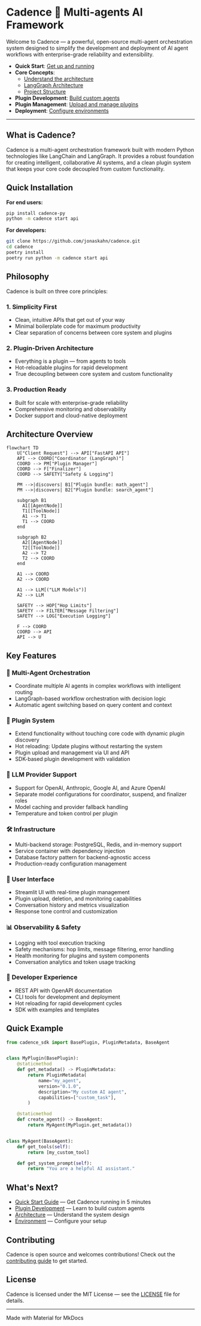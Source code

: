 # Cadence 🤖 Multi-agents AI Framework

Welcome to Cadence — a powerful, open-source multi-agent orchestration system designed to simplify the development and
deployment of AI agent workflows with enterprise-grade reliability and extensibility.

- **Quick Start**: [Get up and running](getting-started/quick-start.md)
- **Core Concepts**:
    - [Understand the architecture](concepts/architecture.md)
    - [LangGraph Architecture](concepts/langgraph-architecture.md)
    - [Project Structure](concepts/project-structure.md)
- **Plugin Development**: [Build custom agents](plugins/overview.md)
- **Plugin Management**: [Upload and manage plugins](plugins/upload-feature.md)
- **Deployment**: [Configure environments](deployment/environment.md)

---

## What is Cadence?

Cadence is a multi-agent orchestration framework built with modern Python technologies like LangChain and LangGraph. It
provides a robust foundation for creating intelligent, collaborative AI systems, and a clean plugin system that keeps
your core code decoupled from custom functionality.

## Quick Installation

**For end users:**

```bash
pip install cadence-py
python -m cadence start api
```

**For developers:**

```bash
git clone https://github.com/jonaskahn/cadence.git
cd cadence
poetry install
poetry run python -m cadence start api
```

## Philosophy

Cadence is built on three core principles:

### 1. Simplicity First

- Clean, intuitive APIs that get out of your way
- Minimal boilerplate code for maximum productivity
- Clear separation of concerns between core system and plugins

### 2. Plugin-Driven Architecture

- Everything is a plugin — from agents to tools
- Hot-reloadable plugins for rapid development
- True decoupling between core system and custom functionality

### 3. Production Ready

- Built for scale with enterprise-grade reliability
- Comprehensive monitoring and observability
- Docker support and cloud-native deployment

## Architecture Overview

```mermaid
flowchart TD
    U["Client Request"] --> API["FastAPI API"]
    API --> COORD["Coordinator (LangGraph)"]
    COORD --> PM["Plugin Manager"]
    COORD --> F["Finalizer"]
    COORD --> SAFETY["Safety & Logging"]

    PM -->|discovers| B1["Plugin bundle: math_agent"]
    PM -->|discovers| B2["Plugin bundle: search_agent"]

    subgraph B1
      A1[[AgentNode]]
      T1[[ToolNode]]
      A1 --> T1
      T1 --> COORD
    end

    subgraph B2
      A2[[AgentNode]]
      T2[[ToolNode]]
      A2 --> T2
      T2 --> COORD
    end

    A1 --> COORD
    A2 --> COORD

    A1 --> LLM[("LLM Models")]
    A2 --> LLM

    SAFETY --> HOP["Hop Limits"]
    SAFETY --> FILTER["Message Filtering"]
    SAFETY --> LOG["Execution Logging"]

    F --> COORD
    COORD --> API
    API --> U
```

## Key Features

### 🤖 **Multi-Agent Orchestration**

- Coordinate multiple AI agents in complex workflows with intelligent routing
- LangGraph-based workflow orchestration with decision logic
- Automatic agent switching based on query content and context

### 🔌 **Plugin System**

- Extend functionality without touching core code with dynamic plugin discovery
- Hot reloading: Update plugins without restarting the system
- Plugin upload and management via UI and API
- SDK-based plugin development with validation

### 🧠 **LLM Provider Support**

- Support for OpenAI, Anthropic, Google AI, and Azure OpenAI
- Separate model configurations for coordinator, suspend, and finalizer roles
- Model caching and provider fallback handling
- Temperature and token control per plugin

### 🛠️ **Infrastructure**

- Multi-backend storage: PostgreSQL, Redis, and in-memory support
- Service container with dependency injection
- Database factory pattern for backend-agnostic access
- Production-ready configuration management

### 🎨 **User Interface**

- Streamlit UI with real-time plugin management
- Plugin upload, deletion, and monitoring capabilities
- Conversation history and metrics visualization
- Response tone control and customization

### 📊 **Observability & Safety**

- Logging with tool execution tracking
- Safety mechanisms: hop limits, message filtering, error handling
- Health monitoring for plugins and system components
- Conversation analytics and token usage tracking

### 🚀 **Developer Experience**

- REST API with OpenAPI documentation
- CLI tools for development and deployment
- Hot reloading for rapid development cycles
- SDK with examples and templates

## Quick Example

```python
from cadence_sdk import BasePlugin, PluginMetadata, BaseAgent


class MyPlugin(BasePlugin):
    @staticmethod
    def get_metadata() -> PluginMetadata:
        return PluginMetadata(
            name="my_agent",
            version="0.1.0",
            description="My custom AI agent",
            capabilities=["custom_task"],
        )

    @staticmethod
    def create_agent() -> BaseAgent:
        return MyAgent(MyPlugin.get_metadata())


class MyAgent(BaseAgent):
    def get_tools(self):
        return [my_custom_tool]

    def get_system_prompt(self):
        return "You are a helpful AI assistant."
```

## What's Next?

- [Quick Start Guide](getting-started/quick-start.md) — Get Cadence running in 5 minutes
- [Plugin Development](plugins/overview.md) — Learn to build custom agents
- [Architecture](concepts/architecture.md) — Understand the system design
- [Environment](deployment/environment.md) — Configure your setup

## Contributing

Cadence is open source and welcomes contributions! Check out the [contributing guide](contributing/development.md) to
get
started.

## License

Cadence is licensed under the MIT License — see the [LICENSE](../LICENSE) file for details.

---

Made with Material for MkDocs
